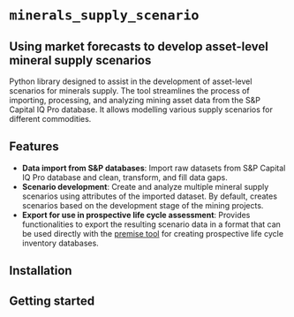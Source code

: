 # ``minerals_supply_scenario``

## Using market forecasts to develop asset-level mineral supply scenarios

Python library designed to assist in the development of asset-level scenarios for minerals supply. The tool streamlines the process of importing, processing, and analyzing mining asset data from the S&P Capital IQ Pro database. It allows modelling various supply scenarios for different commodities.

Features
----------------------------

- **Data import from S&P databases**: Import raw datasets from S&P Capital IQ Pro database and clean, transform, and fill data gaps.
- **Scenario development**: Create and analyze multiple mineral supply scenarios using attributes of the imported dataset. By default, creates scenarios based on the development stage of the mining projects.
- **Export for use in prospective life cycle assessment**: Provides functionalities to export the resulting scenario data in a format that can be used directly with the [premise tool](https://github.com/polca/premise) for creating prospective life cycle inventory databases.

Installation
----------------------------


Getting started
----------------------------